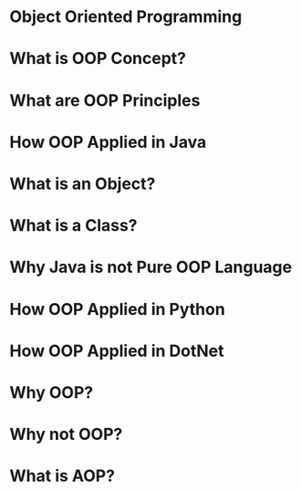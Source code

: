 # Object Oriented Programming 

# What is OOP Concept? 

# What are OOP Principles 



# How OOP Applied in Java

# What is an Object?

# What is a Class?

# Why Java is not Pure OOP Language 

# How OOP Applied in Python 

# How OOP Applied in DotNet 

# Why OOP? 

# Why not OOP?

# What is AOP?